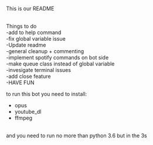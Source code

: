 This is our README <br><br>

Things to do <br>
-add to help command <br>
-fix global variable issue<br>
-Update readme<br>
-general cleanup + commenting<br>
-implement spotify commands on bot side<br>
-make queue class instead of global variable<br>
-invesigate terminal issues<br>
-add close feature<br>
-HAVE FUN<br>


to run this bot you need to install: <br>
  - opus <br>
  - youtube_dl <br>
  - ffmpeg <br>
  <br>
 and you need to run no more than python 3.6 but in the 3s <br>
